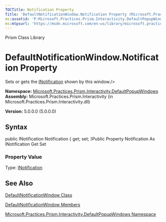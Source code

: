 ```yaml
---
TOCTitle: Notification Property
Title: 'DefaultNotificationWindow.Notification Property (Microsoft.Practices.Prism.Interactivity.DefaultPopupWindows)'
ms:assetid: 'P:Microsoft.Practices.Prism.Interactivity.DefaultPopupWindows.DefaultNotificationWindow.Notification'
ms:mtpsurl: 'https://msdn.microsoft.com/en-us/library/microsoft.practices.prism.interactivity.defaultpopupwindows.defaultnotificationwindow.notification(v=pandp.50)'
---
```


Prism Class Library

DefaultNotificationWindow.Notification Property
===================================================

Sets or gets the [INotification](https://msdn.microsoft.com/library/microsoft.practices.prism.interactivity.interactionrequest.inotification) shown by this window./&gt;

**Namespace:** [Microsoft.Practices.Prism.Interactivity.DefaultPopupWindows](https://msdn.microsoft.com/library/microsoft.practices.prism.interactivity.defaultpopupwindows)
**Assembly:** Microsoft.Practices.Prism.Interactivity (in Microsoft.Practices.Prism.Interactivity.dll)

**Version:** 5.0.0.0 (5.0.0.0)

## Syntax


public INotification Notification { get; set; }Public Property Notification As INotification Get Set
### Property Value

Type: [INotification](https://msdn.microsoft.com/library/microsoft.practices.prism.interactivity.interactionrequest.inotification)

See Also
--------


[DefaultNotificationWindow Class](https://msdn.microsoft.com/library/microsoft.practices.prism.interactivity.defaultpopupwindows.defaultnotificationwindow)

[DefaultNotificationWindow Members](https://msdn.microsoft.com/allmembers.t:microsoft.practices.prism.interactivity.defaultpopupwindows.defaultnotificationwindow)

[Microsoft.Practices.Prism.Interactivity.DefaultPopupWindows Namespace](https://msdn.microsoft.com/library/microsoft.practices.prism.interactivity.defaultpopupwindows)
